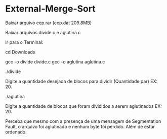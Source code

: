# External-Merge-Sort

Baixar arquivo cep.rar (cep.dat 209.8MB)

Baixar arquivos divide.c e aglutina.c

Ir para o Terminal:

cd Downloads

gcc -o divide divide.c
gcc -o aglutina aglutina.c

./divide 

Digite a quantidade desejada de blocos para dividir (Quantidade par) EX: 20.

./aglutina

Digite a quantidade de blocos que foram divididos a serem aglutinados EX: 20.

Perceba que mesmo com a presença de uma mensagem de Segmentation Fault, o arquivo foi aglutinado e nenhum byte foi perdido. Além de estar ordenado.
